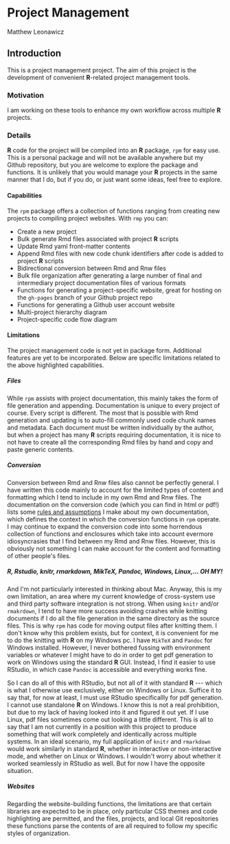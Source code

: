 # Project Management
Matthew Leonawicz  

## Introduction
This is a project management project.
The aim of this project is the development of convenient **R**-related project management tools.

### Motivation
I am working on these tools to enhance my own workflow across multiple **R** projects.

### Details
**R** code for the project will be compiled into an **R** package, `rpm` for easy use.
This is a personal package and will not be available anywhere but my Github repository,
but you are welcome to explore the package and functions.
It is unlikely that you would manage your **R** projects in the same manner that I do,
but if you do, or just want some ideas, feel free to explore.

#### Capabilities
The `rpm` package offers a collection of functions ranging from creating new projects to compiling project websites.
With `rmp` you can:

- Create a new project
- Bulk generate Rmd files associated with project **R** scripts
- Update Rmd yaml front-matter contents
- Append Rmd files with new code chunk identifiers after code is added to project **R** scripts
- Bidirectional conversion between Rmd and Rnw files
- Bulk file organization after generating a large number of final and intermediary project documentation files of various formats
- Functions for generating a project-specific website, great for hosting on the `gh-pages` branch of your Github project repo
- Functions for generating a Github user account website
- Multi-project hierarchy diagram
- Project-specific code flow diagram

#### Limitations

The project management code is not yet in package form.
Additional features are yet to be incorporated.
Below are specific limitations related to the above highlighted capabilities.

##### Files
While `rpm` assists with project documentation, this mainly takes the form of file generation and appending.
Documentation is unique to every project of course. Every script is different.
The most that is possible with Rmd generation and updating is to auto-fill commonly used code chunk names and metadata.
Each document must be written individually by the author, but when a project has many **R** scripts requiring documentation,
it is nice to not have to create all the corresponding Rmd files by hand and copy and paste generic contents.

##### Conversion
Conversion between Rmd and Rnw files also cannot be perfectly general.
I have written this code mainly to account for the limited types of content and formatting which I tend to include in my own Rmd and Rnw files.
The documentation on the conversion code (which you can find in html or pdf!) lists some [rules and assumptions](func_convert.html "rules and assumptions") I make about my own documentation,
which defines the context in which the conversion functions in `rpm` operate.
I may continue to expand the conversion code into some horrendous collection of functions and enclosures which take into account evermore idiosyncrasies that I find between my Rmd and Rnw files.
However, this is obviously not something I can make account for the content and formatting of other people's files.

##### R, Rstudio, knitr, rmarkdown, MikTeX, Pandoc, Windows, Linux,... OH MY!
And I'm not particularly interested in thinking about Mac.
Anyway, this is my own limitation, an area where my current knowledge of cross-system use and third party software integration is not strong.
When using `knitr` and/or `rmakrdown`, I tend to have more success avoiding crashes while knitting documents if I do all the file generation in the same directory as the source files.
This is why `rpm` has code for moving output files after knitting them.
I don't know why this problem exists, but for context, it is convenient for me to do the knitting with **R** on my Windows pc.
I have `MikTeX` and `Pandoc` for Windows installed.
However, I never bothered fussing with environment variables or whatever I might have to do in order to get pdf generation to work on Windows using the standard **R** GUI.
Instead, I find it easier to use RStudio, in which case `Pandoc` is accessible and everything works fine.

So I can do all of this with RStudio, but not all of it with standard **R** --- which is what I otherwise use exclusively, either on Windows or Linux.
Suffice it to say that, for now at least, I must use RStudio specificallly for pdf generation.
I cannot use standalone **R** on Windows. I know this is not a real prohibition, but due to my lack of having looked into it and figured it out yet.
If I use Linux, pdf files sometimes come out looking a little different.
This is all to say that I am not currently in a position with this project to produce something that will work completely and identically across multiple systems.
In an ideal scenario, my full application of `knitr` and `rmarkdown` would work similarly in standard **R**, whether in interactive or non-interactive mode, and whether on Linux or Windows.
I wouldn't worry about whether it worked seamlessly in RStudio as well.
But for now I have the opposite situation.

##### Websites
Regarding the website-building functions, the limitations are that certain libraries are expected to be in place,
only particular CSS themes and code highlighting are permitted, and the files, projects, and local Git repositories these functions parse the contents of are all required to follow my specific styles of organization.
